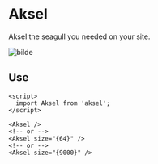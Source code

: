 # Aksel

Aksel the seagull you needed on your site.

![bilde](https://user-images.githubusercontent.com/36839009/197385068-048745bf-7b08-4af9-be15-5de11e078751.png)

## Use

```JS
<script>
  import Aksel from 'aksel';
</script>

<Aksel />
<!-- or -->
<Aksel size="{64}" />
<!-- or -->
<Aksel size="{9000}" />
```
